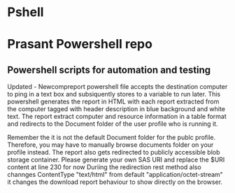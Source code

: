 # Pshell
<h1>Prasant Powershell repo</h1>

<h2>Powershell scripts for automation and testing</h2> 

<body><font-size: 12px> Updated - Newcompreport powershell file accepts the destination computer to ping in a text box and subsiquently stores to a variable to run later.
This powershell generates the report in HTML with each report extracted from the computer tagged with header description in blue background and white text.
The report extract computer and resource information in a table format and redirects to the Document folder of the user profile who is running it.

Remember the it is not the default Document folder for the publc profile. Therefore, you may have to manually browse documents folder on your profile instead.
The report also gets redirected to publicly accessible blob storage container. Please generate your own SAS URI and replace the $URI content at line 230 for now
Duriing the redirection rest method also channges ContentType "text/html" from default "application/octet-stream" it changes the download report behaviour to show directly on the browser.</body>